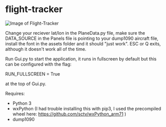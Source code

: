 # flight-tracker

![Image of Flight-Tracker](https://i.imgur.com/VIgqNPD.gif)

Change your reciever lat/lon in the PlaneData.py file, make sure the DATA_SOURCE in the Panels file is pointing to your dump1090 aircraft file, install the font in the assets folder and it should "just work". ESC or Q exits, although it doesn't work all of the time.

Run Gui.py to start the application, it runs in fullscreen by default but this can be configured with the flag:

  RUN_FULLSCREEN = True

at the top of Gui.py.

Requires:
* Python 3
* wxPython (I had trouble installing this with pip3, I used the precompiled wheel here: https://github.com/sctv/wxPython_arm71 )
* dump1090
